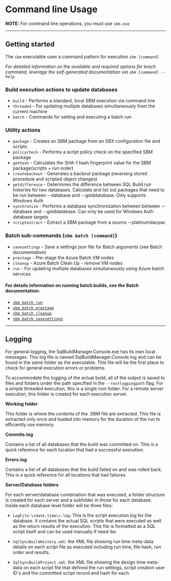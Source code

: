 
# Command line Usage

**NOTE:** For command line operations, you must use `sbm.exe`

----

## Getting started

The `sbm` executable uses a command pattern for execution `sbm [command]`


*For detailed information on the available and required options for teach command, leverage the self-generated documentation via `sbm [command] --help`*

### Build execution actions to update databases

- `build` - Performs a standard, local SBM execution via command line
- `threaded` - For updating multiple databases simultaneously from the current machine
- `batch` - Commands for setting and executing a batch run

### Utility actions

- `package` - Creates an SBM package from an SBX configuration file and scripts
- `policycheck` - Performs a script policy check on the specified SBM package
- `gethash` - Calculates the SHA-1 hash fingerprint value for the SBM package(scripts + run order)
- `createbackout` - Generates a backout package (reversing stored procedure and scripted object changes)
- `getdifference` - Determines the difference between SQL Build run histories for two databases. Calculate and list out packages that need to be run between --database and --golddatabase. Only supports Windows Auth
- `synchronize` - Performs a database synchronization between between --database and --golddatabase. Can only be used for Windows Auth database targets
- `scriptextract` - Extract a SBM package from a source --platinumdacpac

### Batch sub-commands (`sbm batch [command]`)
- `savesettings` - Save a settings json file for Batch arguments (see Batch documentation)
- `prestage` - Pre-stage the Azure Batch VM nodes
- `cleanup` - Azure Batch Clean Up - remove VM nodes
- `run` - For updating multiple databases simultaneously using Azure batch services

#### For details information on running batch builds, see the Batch documentation:

- [`sbm batch run` ](AzureBatch.md#azure-batch-execution)
- [`sbm batch prestage`](AzureBatch.md#azure-batch---pre-stage-batch-nodes)
- [`sbm batch cleanup`](AzureBatch.md#azure-batch-clean-up-delete-nodes)
- [`sbm batch savesettings`](AzureBatch.md#azure-batch-savesettings)

----
 ## Logging

For general logging, the
SqlBuildManager.Console.exe has its own local messages. This log file is
named SqlBuildManager.Console.log and can be found in the same folder as
the executable. This file will be the first place to check for general
execution errors or problems.

To accommodate the logging of the actual build, all of the output is
saved to files and folders under the path specified in
the `--rootloggingpath` flag. For a simple threaded execution, this is a
single root folder. For a remote server execution, this folder is
created for each execution server.

**Working folder**

This folder is where the contents of the .SBM file are extracted. This
file is extracted only once and loaded into memory for the duration of
the run to efficiently use memory.

**Commits.log**

Contains a list of all databases that the build was committed on. This
is a quick reference for each location that had a successful execution.

**Errors.log**

Contains a list of all databases that the build failed on and was rolled
back. This is a quick reference for all locations that had failures.

**Server/Database folders**

For each server/database combination that was executed, a folder
structure is created for each server and a subfolder in those for each
database. Inside each database level folder will be three files:

- `LogFile-\<date,time\>.log`: This is the script execution log for the
database. It contains the actual SQL scripts that were executed as well
as the return results of the execution. This file is formatted as a SQL
script itself and can be used manually if need-be.

- `SqlSyncBuildHistory.xml`: the XML file showing run time meta-data
details on each script file as executed including run time, file hash,
run order and results.

- `SqlSyncBuildProject.xml`: the XML file showing the design time
meta-data on each script file that defined the run settings, script
creation user ID's and the committed script record and hash for each.
	
